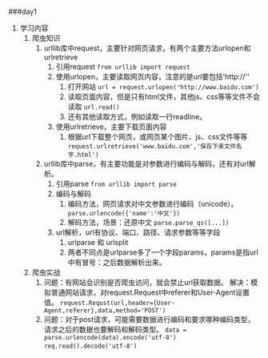 ###day1

1. 学习内容
	1. 爬虫知识
		1. urllib库中request，主要针对网页请求，有两个主要方法urlopen和urlretrieve
			1. 引用request
				`from urllib import request`
			2. 使用urlopen，主要读取网页内容，注意的是url要包括'http://''
				1. 打开网站
					`url = request.urlopen('http://www.baidu.com')`
				2. 读取页面内容，但是只有html文件，其他js、css等等文件不会读取
					`url.read()`
				3. 还有其他读取方式，例如读取一行readline。
			3. 使用urlretrieve，主要下载页面内容
				1. 根据url下载整个网页，或网页某个图片、js、css文件等等
					`request.urlretrieve('www.baidu.com','保存下来文件名字.html')`
		2. urllib库中parse，有主要功能是对参数进行编码与解码，还有对url解析。
			1. 引用parse
				`from urllib import parse`
			2. 编码与解码
				1. 编码方法，网页请求对中文参数进行编码（unicode）。
					`parse.urlencode({'name':'中文'})`
				2. 解码方法，场景：还原中文
					`parse.parse_qs([...])`
			3. url解析，url有协议、端口、路径、请求参数等等字段
				1. urlparse 和 urlsplit 
				2. 两者不同点是urlparse多了一个字段params，params是指url中有冒号：之后数据解析出来。
	2. 爬虫实战	
		1. 问题：有网站会识别是否爬虫访问，就会禁止url获取数据。
			解决：模拟普通网站请求，对request.Request中referer和User-Agent设置值。
			`request.Requst(url,header={User-Agent,referer},data,method='POST')`
		2. 问题：对于post请求，可能需要数据进行编码和要求哪种编码类型，请求之后的数据也要解码和解码类型。
			`data = parse.urlencode(data).encode('utf-8')`
			`req.read().decode('utf-8')`